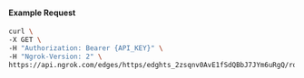 <!-- Code generated for API Clients. DO NOT EDIT. -->

#### Example Request

```bash
curl \
-X GET \
-H "Authorization: Bearer {API_KEY}" \
-H "Ngrok-Version: 2" \
https://api.ngrok.com/edges/https/edghts_2zsqnv0AvE1fSdQBbJ7JYm6uRgQ/routes/edghtsrt_2zsqnvWmRfAjq1he0FD0FDOPlqH/circuit_breaker
```
